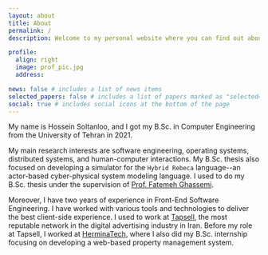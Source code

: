 ```yaml
---
layout: about
title: About
permalink: /
description: Welcome to my personal website where you can find out about my past and present.

profile:
  align: right
  image: prof_pic.jpg
  address:

news: false # includes a list of news items
selected_papers: false # includes a list of papers marked as "selected={true}"
social: true # includes social icons at the bottom of the page
---
```


My name is Hossein Soltanloo, and I got my B.Sc. in Computer Engineering from the University of Tehran in 2021.

My main research interests are software engineering, operating systems, distributed systems, and human-computer interactions. My B.Sc. thesis also focused on developing a simulator for the `Hybrid Rebeca` language--an actor-based cyber-physical system modeling language. I used to do my B.Sc. thesis under the supervision of [Prof. Fatemeh Ghassemi](http://www.fatemehghassemi.ir/).

Moreover, I have two years of experience in Front-End Software Engineering. I have worked with various tools and technologies to deliver the best client-side experience. I used to work at [Tapsell](https://tapsell.ir/en/), the most reputable network in the digital advertising industry in Iran. Before my role at Tapsell, I worked at [HerminaTech](https://www.linkedin.com/company/herminatech/), where I also did my B.Sc. internship focusing on developing a web-based property management system.
